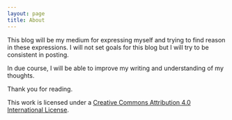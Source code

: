 ```yaml
---
layout: page
title: About
---
```


This blog will be my medium for expressing myself and trying to find reason in these expressions. I will not set goals for this blog but I will try to be consistent in posting.

In due course, I will be able to improve my writing and understanding of my thoughts.

Thank you for reading.

<style>
p {text-align: left;}
</style>  
This work is licensed under a [Creative Commons Attribution 4.0 International License](http://creativecommons.org/licenses/by/4.0/).